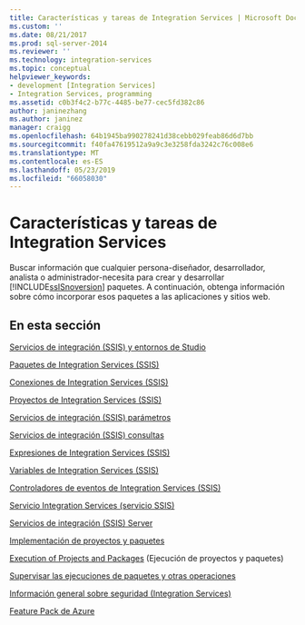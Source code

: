 ```yaml
---
title: Características y tareas de Integration Services | Microsoft Docs
ms.custom: ''
ms.date: 08/21/2017
ms.prod: sql-server-2014
ms.reviewer: ''
ms.technology: integration-services
ms.topic: conceptual
helpviewer_keywords:
- development [Integration Services]
- Integration Services, programming
ms.assetid: c0b3f4c2-b77c-4485-be77-cec5fd382c86
author: janinezhang
ms.author: janinez
manager: craigg
ms.openlocfilehash: 64b1945ba990278241d38cebb029feab86d6d7bb
ms.sourcegitcommit: f40fa47619512a9a9c3e3258fda3242c76c008e6
ms.translationtype: MT
ms.contentlocale: es-ES
ms.lasthandoff: 05/23/2019
ms.locfileid: "66058030"
---
```

# <a name="integration-services-features-and-tasks"></a>Características y tareas de Integration Services
  Buscar información que cualquier persona-diseñador, desarrollador, analista o administrador-necesita para crear y desarrollar [!INCLUDE[ssISnoversion](../includes/ssisnoversion-md.md)] paquetes. A continuación, obtenga información sobre cómo incorporar esos paquetes a las aplicaciones y sitios web.  
  
## <a name="in-this-section"></a>En esta sección  
 [Servicios de integración &#40;SSIS&#41; y entornos de Studio](integration-services-ssis-development-and-management-tools.md)  
  
 [Paquetes de Integration Services &#40;SSIS&#41;](../../2014/integration-services/integration-services-ssis-packages.md)  
  
 [Conexiones de Integration Services &#40;SSIS&#41;](connection-manager/integration-services-ssis-connections.md)  
  
 [Proyectos de Integration Services &#40;SSIS&#41;](integration-services-ssis-projects-and-solutions.md)  
  
 [Servicios de integración &#40;SSIS&#41; parámetros](integration-services-ssis-package-and-project-parameters.md)  
  
 [Servicios de integración &#40;SSIS&#41; consultas](integration-services-ssis-queries.md)  
  
 [Expresiones de Integration Services &#40;SSIS&#41;](expressions/integration-services-ssis-expressions.md)  
  
 [Variables de Integration Services &#40;SSIS&#41;](integration-services-ssis-variables.md)  
  
 [Controladores de eventos de Integration Services &#40;SSIS&#41;](integration-services-ssis-event-handlers.md)  
  
 [Servicio Integration Services &#40;servicio SSIS&#41;](service/integration-services-service-ssis-service.md)  
  
 [Servicios de integración &#40;SSIS&#41; Server](catalog/integration-services-ssis-server-and-catalog.md)  
  
 [Implementación de proyectos y paquetes](packages/deploy-integration-services-ssis-projects-and-packages.md)  
  
 [Execution of Projects and Packages](packages/run-integration-services-ssis-packages.md) (Ejecución de proyectos y paquetes)  
  
 [Supervisar las ejecuciones de paquetes y otras operaciones](performance/monitor-running-packages-and-other-operations.md)  
  
 [Información general sobre seguridad &#40;Integration Services&#41;](security/security-overview-integration-services.md)  
  
 [Feature Pack de Azure](azure-feature-pack-for-integration-services-ssis.md)  
  
  
